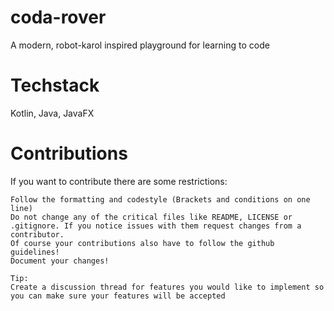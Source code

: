 # coda-rover
A modern, robot-karol inspired playground for learning to code

# Techstack
Kotlin, Java, JavaFX

# Contributions
If you want to contribute there are some restrictions:

    Follow the formatting and codestyle (Brackets and conditions on one line)
    Do not change any of the critical files like README, LICENSE or .gitignore. If you notice issues with them request changes from a contributor.
    Of course your contributions also have to follow the github guidelines!
    Document your changes!
    
    Tip:
    Create a discussion thread for features you would like to implement so you can make sure your features will be accepted
